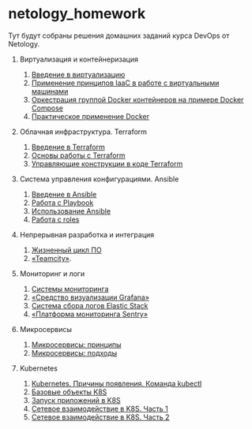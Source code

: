 # netology_homework

Тут будут собраны решения домашних заданий курса DevOps от Netology.

1. Виртуализация и контейнеризация
    1. [Введение в виртуализацию](./05-virt-01-basics/)
    2. [Применение принципов IaaC в работе с виртуальными машинами](./05-virt-02-iaac/)
    3. [Оркестрация группой Docker контейнеров на примере Docker Compose](./05-virt-03-docker-intro/)
    4. [Практическое применение Docker](./05-virt-04-docker-in-practice/)

2. Облачная инфраструктура. Terraform
    1. [Введение в Terraform](./ter-homeworks/hw-01/)
    2. [Основы работы с Terraform](./ter-homeworks/hw-02/)
    3. [Управляющие конструкции в коде Terraform](./ter-homeworks/hw-03/)

3. Система управления конфигурациями. Ansible
    1. [Введение в Ansible](./mnt-homeworks/08-ansible-01-base/)
    2. [Работа с Playbook](./mnt-homeworks/08-ansible-02-playbook/)
    3. [Использование Ansible](./mnt-homeworks/08-ansible-03-yandex/)
    4. [Работа с roles](./mnt-homeworks/08-ansible-04-role/)

4. Непрерывная разработка и интеграция
    1. [Жизненный цикл ПО](./mnt-homeworks/09-ci-01-intro/)
    2. [«Teamcity»](/mnt-homeworks/09-ci-05-teamcity/).

5. Мониторинг и логи
    1. [Системы мониторинга](./mnt-homeworks/10-monitoring-02-systems/)
    2. [«Средство визуализации Grafana»](./mnt-homeworks/10-monitoring-03-grafana/)
    3. [Система сбора логов Elastic Stack](./mnt-homeworks/10-monitoring-04-elk/)
    4. [«Платформа мониторинга Sentry»](./mnt-homeworks/10-monitoring-05-sentry/)

6. Микросервисы
    1. [Микросервисы: принципы](./shmicros-11/11-microservices-02-principles/)
    2. [Микросервисы: подходы](./shmicros-11/11-microservices-03-approaches/)

7. Kubernetes
    1. [Kubernetes. Причины появления. Команда kubectl](./kuber/1.1/)
    2. [Базовые объекты K8S](./kuber/1.2/)
    3. [Запуск приложений в K8S](./kuber/1.3/)
    4. [Сетевое взаимодействие в K8S. Часть 1](./kuber/1.4/)
    5. [Сетевое взаимодействие в K8S. Часть 2](./kuber/1.5/)
